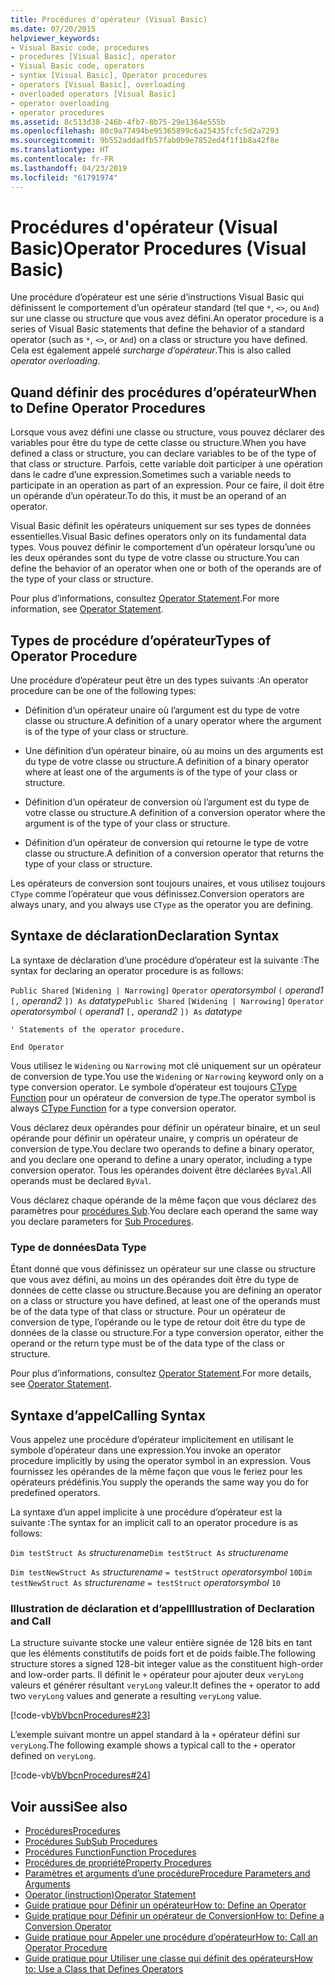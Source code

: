 ```yaml
---
title: Procédures d'opérateur (Visual Basic)
ms.date: 07/20/2015
helpviewer_keywords:
- Visual Basic code, procedures
- procedures [Visual Basic], operator
- Visual Basic code, operators
- syntax [Visual Basic], Operator procedures
- operators [Visual Basic], overloading
- overloaded operators [Visual Basic]
- operator overloading
- operator procedures
ms.assetid: 8c513d38-246b-4fb7-8b75-29e1364e555b
ms.openlocfilehash: 80c9a77494be95365899c6a25435fcfc5d2a7293
ms.sourcegitcommit: 9b552addadfb57fab0b9e7852ed4f1f1b8a42f8e
ms.translationtype: HT
ms.contentlocale: fr-FR
ms.lasthandoff: 04/23/2019
ms.locfileid: "61791974"
---
```

# <a name="operator-procedures-visual-basic"></a><span data-ttu-id="1a473-102">Procédures d'opérateur (Visual Basic)</span><span class="sxs-lookup"><span data-stu-id="1a473-102">Operator Procedures (Visual Basic)</span></span>
<span data-ttu-id="1a473-103">Une procédure d’opérateur est une série d’instructions Visual Basic qui définissent le comportement d’un opérateur standard (tel que `*`, `<>`, ou `And`) sur une classe ou structure que vous avez défini.</span><span class="sxs-lookup"><span data-stu-id="1a473-103">An operator procedure is a series of Visual Basic statements that define the behavior of a standard operator (such as `*`, `<>`, or `And`) on a class or structure you have defined.</span></span> <span data-ttu-id="1a473-104">Cela est également appelé *surcharge d’opérateur*.</span><span class="sxs-lookup"><span data-stu-id="1a473-104">This is also called *operator overloading*.</span></span>  
  
## <a name="when-to-define-operator-procedures"></a><span data-ttu-id="1a473-105">Quand définir des procédures d’opérateur</span><span class="sxs-lookup"><span data-stu-id="1a473-105">When to Define Operator Procedures</span></span>  
 <span data-ttu-id="1a473-106">Lorsque vous avez défini une classe ou structure, vous pouvez déclarer des variables pour être du type de cette classe ou structure.</span><span class="sxs-lookup"><span data-stu-id="1a473-106">When you have defined a class or structure, you can declare variables to be of the type of that class or structure.</span></span> <span data-ttu-id="1a473-107">Parfois, cette variable doit participer à une opération dans le cadre d’une expression.</span><span class="sxs-lookup"><span data-stu-id="1a473-107">Sometimes such a variable needs to participate in an operation as part of an expression.</span></span> <span data-ttu-id="1a473-108">Pour ce faire, il doit être un opérande d’un opérateur.</span><span class="sxs-lookup"><span data-stu-id="1a473-108">To do this, it must be an operand of an operator.</span></span>  
  
 <span data-ttu-id="1a473-109">Visual Basic définit les opérateurs uniquement sur ses types de données essentielles.</span><span class="sxs-lookup"><span data-stu-id="1a473-109">Visual Basic defines operators only on its fundamental data types.</span></span> <span data-ttu-id="1a473-110">Vous pouvez définir le comportement d’un opérateur lorsqu’une ou les deux opérandes sont du type de votre classe ou structure.</span><span class="sxs-lookup"><span data-stu-id="1a473-110">You can define the behavior of an operator when one or both of the operands are of the type of your class or structure.</span></span>  
  
 <span data-ttu-id="1a473-111">Pour plus d’informations, consultez [Operator Statement](../../../../visual-basic/language-reference/statements/operator-statement.md).</span><span class="sxs-lookup"><span data-stu-id="1a473-111">For more information, see [Operator Statement](../../../../visual-basic/language-reference/statements/operator-statement.md).</span></span>  
  
## <a name="types-of-operator-procedure"></a><span data-ttu-id="1a473-112">Types de procédure d’opérateur</span><span class="sxs-lookup"><span data-stu-id="1a473-112">Types of Operator Procedure</span></span>  
 <span data-ttu-id="1a473-113">Une procédure d’opérateur peut être un des types suivants :</span><span class="sxs-lookup"><span data-stu-id="1a473-113">An operator procedure can be one of the following types:</span></span>  
  
- <span data-ttu-id="1a473-114">Définition d’un opérateur unaire où l’argument est du type de votre classe ou structure.</span><span class="sxs-lookup"><span data-stu-id="1a473-114">A definition of a unary operator where the argument is of the type of your class or structure.</span></span>  
  
- <span data-ttu-id="1a473-115">Une définition d’un opérateur binaire, où au moins un des arguments est du type de votre classe ou structure.</span><span class="sxs-lookup"><span data-stu-id="1a473-115">A definition of a binary operator where at least one of the arguments is of the type of your class or structure.</span></span>  
  
- <span data-ttu-id="1a473-116">Définition d’un opérateur de conversion où l’argument est du type de votre classe ou structure.</span><span class="sxs-lookup"><span data-stu-id="1a473-116">A definition of a conversion operator where the argument is of the type of your class or structure.</span></span>  
  
- <span data-ttu-id="1a473-117">Définition d’un opérateur de conversion qui retourne le type de votre classe ou structure.</span><span class="sxs-lookup"><span data-stu-id="1a473-117">A definition of a conversion operator that returns the type of your class or structure.</span></span>  
  
 <span data-ttu-id="1a473-118">Les opérateurs de conversion sont toujours unaires, et vous utilisez toujours `CType` comme l’opérateur que vous définissez.</span><span class="sxs-lookup"><span data-stu-id="1a473-118">Conversion operators are always unary, and you always use `CType` as the operator you are defining.</span></span>  
  
## <a name="declaration-syntax"></a><span data-ttu-id="1a473-119">Syntaxe de déclaration</span><span class="sxs-lookup"><span data-stu-id="1a473-119">Declaration Syntax</span></span>  
 <span data-ttu-id="1a473-120">La syntaxe de déclaration d’une procédure d’opérateur est la suivante :</span><span class="sxs-lookup"><span data-stu-id="1a473-120">The syntax for declaring an operator procedure is as follows:</span></span>  
  
 <span data-ttu-id="1a473-121">`Public Shared`   `[Widening | Narrowing]`   `Operator`  *operatorsymbol*  `(` *operand1*  `[,`  *operand2* `]) As`  *datatype*</span><span class="sxs-lookup"><span data-stu-id="1a473-121">`Public Shared`   `[Widening | Narrowing]`   `Operator`  *operatorsymbol*  `(` *operand1*  `[,`  *operand2* `]) As`  *datatype*</span></span>  
  
 `' Statements of the operator procedure.`  
  
 `End Operator`  
  
 <span data-ttu-id="1a473-122">Vous utilisez le `Widening` ou `Narrowing` mot clé uniquement sur un opérateur de conversion de type.</span><span class="sxs-lookup"><span data-stu-id="1a473-122">You use the `Widening` or `Narrowing` keyword only on a type conversion operator.</span></span> <span data-ttu-id="1a473-123">Le symbole d’opérateur est toujours [CType Function](../../../../visual-basic/language-reference/functions/ctype-function.md) pour un opérateur de conversion de type.</span><span class="sxs-lookup"><span data-stu-id="1a473-123">The operator symbol is always [CType Function](../../../../visual-basic/language-reference/functions/ctype-function.md) for a type conversion operator.</span></span>  
  
 <span data-ttu-id="1a473-124">Vous déclarez deux opérandes pour définir un opérateur binaire, et un seul opérande pour définir un opérateur unaire, y compris un opérateur de conversion de type.</span><span class="sxs-lookup"><span data-stu-id="1a473-124">You declare two operands to define a binary operator, and you declare one operand to define a unary operator, including a type conversion operator.</span></span> <span data-ttu-id="1a473-125">Tous les opérandes doivent être déclarées `ByVal`.</span><span class="sxs-lookup"><span data-stu-id="1a473-125">All operands must be declared `ByVal`.</span></span>  
  
 <span data-ttu-id="1a473-126">Vous déclarez chaque opérande de la même façon que vous déclarez des paramètres pour [procédures Sub](./sub-procedures.md).</span><span class="sxs-lookup"><span data-stu-id="1a473-126">You declare each operand the same way you declare parameters for [Sub Procedures](./sub-procedures.md).</span></span>  
  
### <a name="data-type"></a><span data-ttu-id="1a473-127">Type de données</span><span class="sxs-lookup"><span data-stu-id="1a473-127">Data Type</span></span>  
 <span data-ttu-id="1a473-128">Étant donné que vous définissez un opérateur sur une classe ou structure que vous avez défini, au moins un des opérandes doit être du type de données de cette classe ou structure.</span><span class="sxs-lookup"><span data-stu-id="1a473-128">Because you are defining an operator on a class or structure you have defined, at least one of the operands must be of the data type of that class or structure.</span></span> <span data-ttu-id="1a473-129">Pour un opérateur de conversion de type, l’opérande ou le type de retour doit être du type de données de la classe ou structure.</span><span class="sxs-lookup"><span data-stu-id="1a473-129">For a type conversion operator, either the operand or the return type must be of the data type of the class or structure.</span></span>  
  
 <span data-ttu-id="1a473-130">Pour plus d’informations, consultez [Operator Statement](../../../../visual-basic/language-reference/statements/operator-statement.md).</span><span class="sxs-lookup"><span data-stu-id="1a473-130">For more details, see [Operator Statement](../../../../visual-basic/language-reference/statements/operator-statement.md).</span></span>  
  
## <a name="calling-syntax"></a><span data-ttu-id="1a473-131">Syntaxe d’appel</span><span class="sxs-lookup"><span data-stu-id="1a473-131">Calling Syntax</span></span>  
 <span data-ttu-id="1a473-132">Vous appelez une procédure d’opérateur implicitement en utilisant le symbole d’opérateur dans une expression.</span><span class="sxs-lookup"><span data-stu-id="1a473-132">You invoke an operator procedure implicitly by using the operator symbol in an expression.</span></span> <span data-ttu-id="1a473-133">Vous fournissez les opérandes de la même façon que vous le feriez pour les opérateurs prédéfinis.</span><span class="sxs-lookup"><span data-stu-id="1a473-133">You supply the operands the same way you do for predefined operators.</span></span>  
  
 <span data-ttu-id="1a473-134">La syntaxe d’un appel implicite à une procédure d’opérateur est la suivante :</span><span class="sxs-lookup"><span data-stu-id="1a473-134">The syntax for an implicit call to an operator procedure is as follows:</span></span>  
  
 <span data-ttu-id="1a473-135">`Dim testStruct As`  *structurename*</span><span class="sxs-lookup"><span data-stu-id="1a473-135">`Dim testStruct As`  *structurename*</span></span>  
  
 <span data-ttu-id="1a473-136">`Dim testNewStruct As`  *structurename*  `= testStruct`  *operatorsymbol*  `10`</span><span class="sxs-lookup"><span data-stu-id="1a473-136">`Dim testNewStruct As`  *structurename*  `= testStruct`  *operatorsymbol*  `10`</span></span>  
  
### <a name="illustration-of-declaration-and-call"></a><span data-ttu-id="1a473-137">Illustration de déclaration et d’appel</span><span class="sxs-lookup"><span data-stu-id="1a473-137">Illustration of Declaration and Call</span></span>  
 <span data-ttu-id="1a473-138">La structure suivante stocke une valeur entière signée de 128 bits en tant que les éléments constitutifs de poids fort et de poids faible.</span><span class="sxs-lookup"><span data-stu-id="1a473-138">The following structure stores a signed 128-bit integer value as the constituent high-order and low-order parts.</span></span> <span data-ttu-id="1a473-139">Il définit le `+` opérateur pour ajouter deux `veryLong` valeurs et générer résultant `veryLong` valeur.</span><span class="sxs-lookup"><span data-stu-id="1a473-139">It defines the `+` operator to add two `veryLong` values and generate a resulting `veryLong` value.</span></span>  
  
 [!code-vb[VbVbcnProcedures#23](~/samples/snippets/visualbasic/VS_Snippets_VBCSharp/VbVbcnProcedures/VB/Class1.vb#23)]  
  
 <span data-ttu-id="1a473-140">L’exemple suivant montre un appel standard à la `+` opérateur défini sur `veryLong`.</span><span class="sxs-lookup"><span data-stu-id="1a473-140">The following example shows a typical call to the `+` operator defined on `veryLong`.</span></span>  
  
 [!code-vb[VbVbcnProcedures#24](~/samples/snippets/visualbasic/VS_Snippets_VBCSharp/VbVbcnProcedures/VB/Class1.vb#24)]  

## <a name="see-also"></a><span data-ttu-id="1a473-141">Voir aussi</span><span class="sxs-lookup"><span data-stu-id="1a473-141">See also</span></span>

- [<span data-ttu-id="1a473-142">Procédures</span><span class="sxs-lookup"><span data-stu-id="1a473-142">Procedures</span></span>](./index.md)
- [<span data-ttu-id="1a473-143">Procédures Sub</span><span class="sxs-lookup"><span data-stu-id="1a473-143">Sub Procedures</span></span>](./sub-procedures.md)
- [<span data-ttu-id="1a473-144">Procédures Function</span><span class="sxs-lookup"><span data-stu-id="1a473-144">Function Procedures</span></span>](./function-procedures.md)
- [<span data-ttu-id="1a473-145">Procédures de propriété</span><span class="sxs-lookup"><span data-stu-id="1a473-145">Property Procedures</span></span>](./property-procedures.md)
- [<span data-ttu-id="1a473-146">Paramètres et arguments d’une procédure</span><span class="sxs-lookup"><span data-stu-id="1a473-146">Procedure Parameters and Arguments</span></span>](./procedure-parameters-and-arguments.md)
- [<span data-ttu-id="1a473-147">Operator (instruction)</span><span class="sxs-lookup"><span data-stu-id="1a473-147">Operator Statement</span></span>](../../../../visual-basic/language-reference/statements/operator-statement.md)
- [<span data-ttu-id="1a473-148">Guide pratique pour Définir un opérateur</span><span class="sxs-lookup"><span data-stu-id="1a473-148">How to: Define an Operator</span></span>](./how-to-define-an-operator.md)
- [<span data-ttu-id="1a473-149">Guide pratique pour Définir un opérateur de Conversion</span><span class="sxs-lookup"><span data-stu-id="1a473-149">How to: Define a Conversion Operator</span></span>](./how-to-define-a-conversion-operator.md)
- [<span data-ttu-id="1a473-150">Guide pratique pour Appeler une procédure d’opérateur</span><span class="sxs-lookup"><span data-stu-id="1a473-150">How to: Call an Operator Procedure</span></span>](./how-to-call-an-operator-procedure.md)
- [<span data-ttu-id="1a473-151">Guide pratique pour Utiliser une classe qui définit des opérateurs</span><span class="sxs-lookup"><span data-stu-id="1a473-151">How to: Use a Class that Defines Operators</span></span>](./how-to-use-a-class-that-defines-operators.md)
